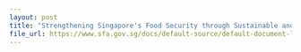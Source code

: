 ```yaml
---
layout: post
title: "Strengthening Singapore's Food Security through Sustainable and Productive Aquaculture"
file_url: https://www.sfa.gov.sg/docs/default-source/default-document-library/20220307-cos-2022---media-release-on-aquaculture-plan.pdf
---
```

